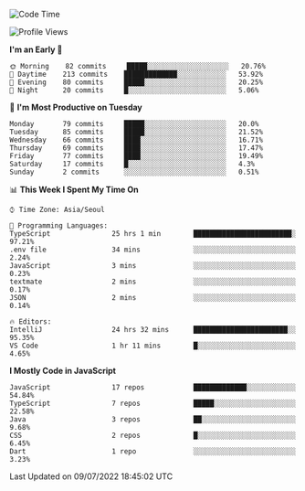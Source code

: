<!--START_SECTION:waka-->
![Code Time](http://img.shields.io/badge/Code%20Time-0%20secs-blue)

![Profile Views](http://img.shields.io/badge/Profile%20Views-0-blue)

**I'm an Early 🐤** 

```text
🌞 Morning    82 commits     █████░░░░░░░░░░░░░░░░░░░░   20.76% 
🌆 Daytime    213 commits    █████████████░░░░░░░░░░░░   53.92% 
🌃 Evening    80 commits     █████░░░░░░░░░░░░░░░░░░░░   20.25% 
🌙 Night      20 commits     █░░░░░░░░░░░░░░░░░░░░░░░░   5.06%

```
📅 **I'm Most Productive on Tuesday** 

```text
Monday       79 commits     █████░░░░░░░░░░░░░░░░░░░░   20.0% 
Tuesday      85 commits     █████░░░░░░░░░░░░░░░░░░░░   21.52% 
Wednesday    66 commits     ████░░░░░░░░░░░░░░░░░░░░░   16.71% 
Thursday     69 commits     ████░░░░░░░░░░░░░░░░░░░░░   17.47% 
Friday       77 commits     ████░░░░░░░░░░░░░░░░░░░░░   19.49% 
Saturday     17 commits     █░░░░░░░░░░░░░░░░░░░░░░░░   4.3% 
Sunday       2 commits      ░░░░░░░░░░░░░░░░░░░░░░░░░   0.51%

```


📊 **This Week I Spent My Time On** 

```text
⌚︎ Time Zone: Asia/Seoul

💬 Programming Languages: 
TypeScript               25 hrs 1 min        ████████████████████████░   97.21% 
.env file                34 mins             ░░░░░░░░░░░░░░░░░░░░░░░░░   2.24% 
JavaScript               3 mins              ░░░░░░░░░░░░░░░░░░░░░░░░░   0.23% 
textmate                 2 mins              ░░░░░░░░░░░░░░░░░░░░░░░░░   0.17% 
JSON                     2 mins              ░░░░░░░░░░░░░░░░░░░░░░░░░   0.14%

🔥 Editors: 
IntelliJ                 24 hrs 32 mins      ███████████████████████░░   95.35% 
VS Code                  1 hr 11 mins        █░░░░░░░░░░░░░░░░░░░░░░░░   4.65%

```

**I Mostly Code in JavaScript** 

```text
JavaScript               17 repos            █████████████░░░░░░░░░░░░   54.84% 
TypeScript               7 repos             █████░░░░░░░░░░░░░░░░░░░░   22.58% 
Java                     3 repos             ██░░░░░░░░░░░░░░░░░░░░░░░   9.68% 
CSS                      2 repos             █░░░░░░░░░░░░░░░░░░░░░░░░   6.45% 
Dart                     1 repo              ░░░░░░░░░░░░░░░░░░░░░░░░░   3.23%

```



 Last Updated on 09/07/2022 18:45:02 UTC
<!--END_SECTION:waka-->
